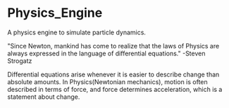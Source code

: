 # Physics_Engine
A physics engine to simulate particle dynamics.

"Since Newton, mankind has come to realize that the laws of Physics are always expressed in the language of differential equations."
  -Steven Strogatz
  
Differential equations arise whenever it is easier to describe change than absolute amounts. In Physics(Newtonian mechanics), motion is often described in terms of force, and force determines acceleration, which is a statement about change.
